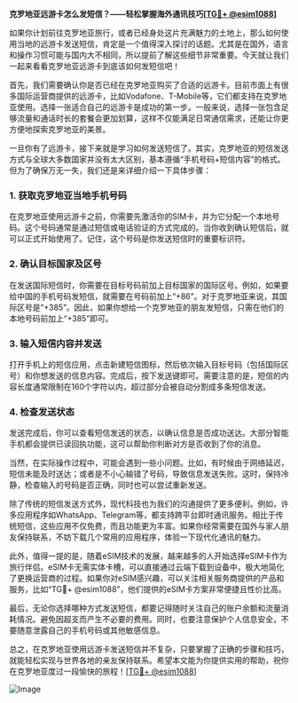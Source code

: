 **克罗地亚远游卡怎么发短信？——轻松掌握海外通讯技巧[[TG💪+ @esim1088](https://t.me/s/esim1088)]**

如果你计划前往克罗地亚旅行，或者已经身处这片充满魅力的土地上，那么如何使用当地的远游卡发送短信，肯定是一个值得深入探讨的话题。尤其是在国外，语言和操作习惯可能与国内大不相同，所以提前了解这些细节非常重要。今天就让我们一起来看看克罗地亚远游卡到底该如何发短信吧！

首先，我们需要确认你是否已经在克罗地亚购买了合适的远游卡。目前市面上有很多国际运营商提供的远游卡，比如Vodafone、T-Mobile等，它们都支持在克罗地亚使用。选择一张适合自己的远游卡是成功的第一步。一般来说，选择一张包含足够流量和通话时长的套餐会更加划算，这样不仅能满足日常通信需求，还能让你更方便地探索克罗地亚的美景。

一旦你有了远游卡，接下来就是学习如何发送短信了。其实，克罗地亚的短信发送方式与全球大多数国家并没有太大区别，基本遵循“手机号码+短信内容”的格式。但为了确保万无一失，我们还是来详细介绍一下具体步骤：

### 1. 获取克罗地亚当地手机号码
在克罗地亚使用远游卡之前，你需要先激活你的SIM卡，并为它分配一个本地号码。这个号码通常是通过短信或电话验证的方式完成的。当你收到确认短信后，就可以正式开始使用了。记住，这个号码是你发送短信时的重要标识符。

### 2. 确认目标国家及区号
在发送国际短信时，你需要在目标号码前加上目标国家的国际区号。例如，如果要给中国的手机号码发短信，就需要在号码前加上“+86”。对于克罗地亚来说，其国际区号是“+385”。因此，如果你想给一个克罗地亚的朋友发短信，只需在他们的本地号码前加上“+385”即可。

### 3. 输入短信内容并发送
打开手机上的短信应用，点击新建短信图标，然后依次输入目标号码（包括国际区号）和你想发送的信息内容。完成后，按下发送键即可。需要注意的是，短信的内容长度通常限制在160个字符以内，超过部分会被自动分割成多条短信发送。

### 4. 检查发送状态
发送完成后，你可以查看短信发送的状态，以确认信息是否成功送达。大部分智能手机都会提供已读回执功能，这可以帮助你判断对方是否收到了你的消息。

当然，在实际操作过程中，可能会遇到一些小问题。比如，有时候由于网络延迟，短信未能及时送达；或者是不小心输错了号码，导致信息发送失败。这时，保持冷静，检查输入的号码是否正确，同时也可以尝试重新发送。

除了传统的短信发送方式外，现代科技也为我们的沟通提供了更多便利。例如，许多应用程序如WhatsApp、Telegram等，都支持跨平台即时通讯服务。相比于传统短信，这些应用不仅免费，而且功能更为丰富。如果你经常需要在国外与家人朋友保持联系，不妨下载几个常用的应用程序，体验一下现代化通讯的魅力。

此外，值得一提的是，随着eSIM技术的发展，越来越多的人开始选择eSIM卡作为旅行伴侣。eSIM卡无需实体卡槽，可以直接通过云端下载到设备中，极大地简化了更换运营商的过程。如果你对eSIM感兴趣，可以关注相关服务商提供的产品和服务，比如“TG💪+ @esim1088”，他们提供的eSIM卡方案非常便捷且性价比高。

最后，无论你选择哪种方式发送短信，都要记得随时关注自己的账户余额和流量消耗情况。避免因超支而产生不必要的费用。同时，也要注意保护个人信息安全，不要随意泄露自己的手机号码或其他敏感信息。

总之，在克罗地亚使用远游卡发送短信并不复杂，只要掌握了正确的步骤和技巧，就能轻松实现与世界各地的亲友保持联系。希望本文能为你提供实用的帮助，祝你在克罗地亚度过一段愉快的旅程！[[TG💪+ @esim1088](https://t.me/s/esim1088)] 

![Image](https://i.postimg.cc/4NQfJmqS/Snipaste-2025-05-13-00-14-12.png)